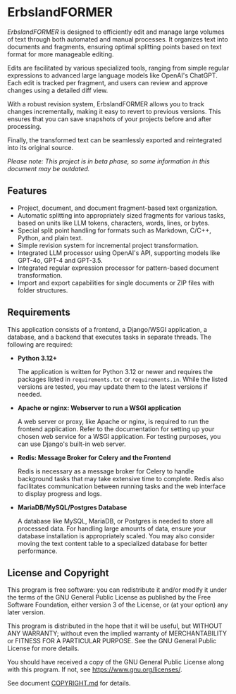 ErbslandFORMER
==============

*ErbslandFORMER* is designed to efficiently edit and manage large volumes of text through both automated and manual processes. It organizes text into documents and fragments, ensuring optimal splitting points based on text format for more manageable editing.

Edits are facilitated by various specialized tools, ranging from simple regular expressions to advanced large language models like OpenAI's ChatGPT. Each edit is tracked per fragment, and users can review and approve changes using a detailed diff view.

With a robust revision system, ErbslandFORMER allows you to track changes incrementally, making it easy to revert to previous versions. This ensures that you can save snapshots of your projects before and after processing.

Finally, the transformed text can be seamlessly exported and reintegrated into its original source.

*Please note: This project is in beta phase, so some information in this document may be outdated.*

Features
--------

- Project, document, and document fragment-based text organization.
- Automatic splitting into appropriately sized fragments for various tasks, based on units like LLM tokens, characters, words, lines, or bytes.
- Special split point handling for formats such as Markdown, C/C++, Python, and plain text.
- Simple revision system for incremental project transformation.
- Integrated LLM processor using OpenAI's API, supporting models like GPT-4o, GPT-4 and GPT-3.5.
- Integrated regular expression processor for pattern-based document transformation.
- Import and export capabilities for single documents or ZIP files with folder structures.

Requirements
------------

This application consists of a frontend, a Django/WSGI application, a database, and a backend that executes tasks in separate threads. The following are required:

- **Python 3.12+**

  The application is written for Python 3.12 or newer and requires the packages listed in `requirements.txt` or `requirements.in`. While the listed versions are tested, you may update them to the latest versions if needed.

- **Apache or nginx: Webserver to run a WSGI application**

  A web server or proxy, like Apache or nginx, is required to run the frontend application. Refer to the documentation for setting up your chosen web service for a WSGI application. For testing purposes, you can use Django's built-in web server.

- **Redis: Message Broker for Celery and the Frontend**

  Redis is necessary as a message broker for Celery to handle background tasks that may take extensive time to complete. Redis also facilitates communication between running tasks and the web interface to display progress and logs.

- **MariaDB/MySQL/Postgres Database**

  A database like MySQL, MariaDB, or Postgres is needed to store all processed data. For handling large amounts of data, ensure your database installation is appropriately scaled. You may also consider moving the text content table to a specialized database for better performance.

License and Copyright
---------------------

This program is free software: you can redistribute it and/or modify it under the terms of the GNU General Public License as published by the Free Software Foundation, either version 3 of the License, or (at your option) any later version.

This program is distributed in the hope that it will be useful, but WITHOUT ANY WARRANTY; without even the implied warranty of MERCHANTABILITY or FITNESS FOR A PARTICULAR PURPOSE.  See the GNU General Public License for more details.

You should have received a copy of the GNU General Public License along with this program.  If not, see <https://www.gnu.org/licenses/>.

See document [COPYRIGHT.md](COPYRIGHT.md) for details.
